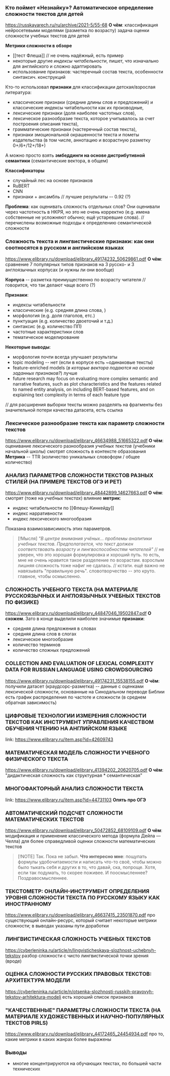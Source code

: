 ### Кто поймет «Незнайку»? Автоматическое определение сложности текстов для детей
https://russkayarech.ru/ru/archive/2021-5/55-68
**О чём**:
классификация нейросетевыми моделями (разметка по возрасту)
задача оценки сложности учебных текстов для детей

**Метрики сложности в обзоре**
- [[тест Флеша]]  // не очень надёжный, есть пример
- некоторые другие *индексы читабельности*, пишет, что изначально для английского и сложно адаптировать
- использование признаков: частеречный состав текста, особенности синтаксич. конструкций

Кто-то использовал **признаки** для классификации детская/взрослая литература:
- классические признаки (средние длины слов и предложений) и классические индексы читабельности как их производные,  
- лексические признаки (доля наиболее частотных слов),  
- лексическое разнообразие текста, которое учитывалось за счет построения описания текста),  
- грамматические признаки (частеречный состав текста),  
- признаки эмоциональной окрашенности текста и пометы издательства (в том числе, аннотацию и возрастную разметку 0+/6+/12+/18+)

А можно просто взять **эмбеддинги на основе дистрибутивной семантики** (семантические вектора, в общем)

**Классификаторы**
- случайный лес на основе признаков
- RuBERT
- CNN
- признаки + ансамбль  // лучшие результаты -- 0.92 (?)

**Проблема**: как оценивать сложность отдельных слов? Они оценивали через частотность в НКРЯ, но это не очень корректно (e.g. имена собственные не усложняют обычно; ещё устаревшие слова). 
// перечислены возможные подходы к определению семантической сложности

### Сложность текста и лингвистические признаки: как они соотносятся в русском и английском языках
https://www.elibrary.ru/download/elibrary_49174232_50629861.pdf
**О чём**:
сравнение 7 популярных типов признаков на 3 русско- и 3 англоязычных корпусах (и нужны ли они вообще)

**Корпуса** -- разметка преимущественно по возрасту читателя  // говорится, что так делают чаще всего (?)

**Признаки**:
- индексы читабельности
- классические (e.g. средняя длина слова, )
- морфология (e.g. доля глаголов, етс.)
- пунктуация (e.g. количество двоеточий и т.д.)
- синтаксис (e.g. количество ПП)
- частотные характеристики слов
- тематическое моделирование

**Некоторые выводы**:
- морфология почти всегда улучшает результаты
- topic modeling -- нет (если в корпусе есть ~одинаковые тексты)
- feature-enriched models (*в которые вектора подаются на основе заданных признаков?*) лучше
- future research may focus on evaluating more complex  semantic and narrative features, such as plot characteristics and the features related to named entity analysis, on including BERT-based features, and on explaining text complexity in terms of each feature type

// для расширения выборки тексты можно разделять на фрагменты без значительной потери качества датасета, есть ссылка

### Лексическое разнообразие текста как параметр сложности текстов
https://www.elibrary.ru/download/elibrary_46634988_51665322.pdf
**О чём**:
оценивание лексического разнообразия *учебных текстов* (учебники начальной школы)
смотрят сложность в контексте образования
**Метрика** -- TTR (количество уникальных словоформ / общее количество)

### АНАЛИЗ ПАРАМЕТРОВ СЛОЖНОСТИ ТЕКСТОВ РАЗНЫХ СТИЛЕЙ (НА ПРИМЕРЕ ТЕКСТОВ ОГЭ И PET)
https://www.elibrary.ru/download/elibrary_48442899_14627663.pdf
**О чём**:
смотрят (тоже на *учебных текстах*) влияние **метрик**:
- индекс читабельности по [[Флешу-Кинкейду]]
- индекс нарративности
- индекс лексического многообразия

Показана взаимозависимость этих параметров.

> [!Мысля]
> *"В центре внимания учёных... проблемы аналитики учебных текстов. Предполагается, что текст должен соответствовать возрасту и лингвоспособностям читателей"*  // не уверен, что это хорошая формулировка и хороший путь. то есть, мне не очень нравится такое разделение по возрастам. взрослым лишняя сложность тоже нафиг не сдалась. 
> // кстати. ещё важно не навязывать "правильную речь". словотворчество -- это круто. главное, чтобы осмысленно.

### СЛОЖНОСТЬ УЧЕБНОГО ТЕКСТА (НА МАТЕРИАЛЕ РУССКОЯЗЫЧНЫХ И АНГЛОЯЗЫЧНЫХ УЧЕБНЫХ ТЕКСТОВ ПО ФИЗИКЕ)
https://www.elibrary.ru/download/elibrary_44847046_19502847.pdf
**О схожем**. Зато в конце выделили наиболее значимые **признаки**:
- средняя длина предложения в словах
- средняя длина слов в слогах
- лексическое многообразие
- количество терминов
- количество сложных предложений

### COLLECTION AND EVALUATION OF LEXICAL COMPLEXITY DATA FOR RUSSIAN LANGUAGE USING CROWDSOURCING
https://www.elibrary.ru/download/elibrary_49174231_15538155.pdf
**О чём**: получили датасет (краудсорс-разметка) -- данные с оценками лексической сложности, основанные на Синодальном переводе Библии
есть график распределения по частоте и сложности (в среднем обратная зависимость)

### ЦИФРОВЫЕ ТЕХНОЛОГИИ ИЗМЕРЕНИЯ СЛОЖНОСТИ ТЕКСТОВ КАК ИНСТРУМЕНТ УПРАВЛЕНИЯ КАЧЕСТВОМ ОБУЧЕНИЯ ЧТЕНИЮ НА АНГЛИЙСКОМ ЯЗЫКЕ
link: https://www.elibrary.ru/item.asp?id=42609743

### МАТЕМАТИЧЕСКАЯ МОДЕЛЬ СЛОЖНОСТИ УЧЕБНОГО ФИЗИЧЕСКОГО ТЕКСТА
https://www.elibrary.ru/download/elibrary_41394202_20620705.pdf
**О чём**:
"дидактическая сложность как структурная * семантическая"
### МНОГОФАКТОРНЫЙ АНАЛИЗ СЛОЖНОСТИ ТЕКСТА
link: https://www.elibrary.ru/item.asp?id=44731103
**Опять про ОГЭ**

### АВТОМАТИЧЕСКИЙ ПОДСЧЕТ СЛОЖНОСТИ МАТЕМАТИЧЕСКИХ ТЕКСТОВ
https://www.elibrary.ru/download/elibrary_50472852_68109109.pdf
**О чём**: модификация и применение классического метода (формула Дейла — Челла) для более справедливой оценки сложности математических текстов

> [!NOTE] Так. Пока не забыл.
> **Что интересно мне**: пощупать формулы удобочитаемости и написать что-то своё, чтобы можно было тыкать себя и других в то, что давай, ска, попроще.
> Хотя, если так подумать, то скорее поживее.
> И поосмысленнее?
> Поздравосмысленнее.


### ТЕКСТОМЕТР: ОНЛАЙН-ИНСТРУМЕНТ ОПРЕДЕЛЕНИЯ УРОВНЯ СЛОЖНОСТИ ТЕКСТА ПО РУССКОМУ ЯЗЫКУ КАК ИНОСТРАННОМУ
https://www.elibrary.ru/download/elibrary_46637415_23501870.pdf
про существующий онлайн-ресурс, который считает некоторые метрики сложности; в выводах указаны пути доработки
### ЛИНГВИСТИЧЕСКАЯ СЛОЖНОСТЬ УЧЕБНЫХ ТЕКСТОВ
https://cyberleninka.ru/article/n/lingvisticheskaya-slozhnost-uchebnyh-tekstov
разбор сложности с чисто лингвистической точки зрения (вроде)
### ОЦЕНКА СЛОЖНОСТИ РУССКИХ ПРАВОВЫХ ТЕКСТОВ: АРХИТЕКТУРА МОДЕЛИ
https://cyberleninka.ru/article/n/otsenka-slozhnosti-russkih-pravovyh-tekstov-arhitektura-modeli
есть хороший список признаков
### "КАЧЕСТВЕННЫЕ" ПАРАМЕТРЫ СЛОЖНОСТИ ТЕКСТА (НА МАТЕРИАЛЕ ХУДОЖЕСТВЕННЫХ И НАУЧНО-ПОПУЛЯРНЫХ ТЕКСТОВ PIRLS)
https://www.elibrary.ru/download/elibrary_44172465_24454934.pdf
про то, какие метрики в каких жанрах более выражены

### Выводы
- многие концентрируются на обучающих текстах, по большей части технических